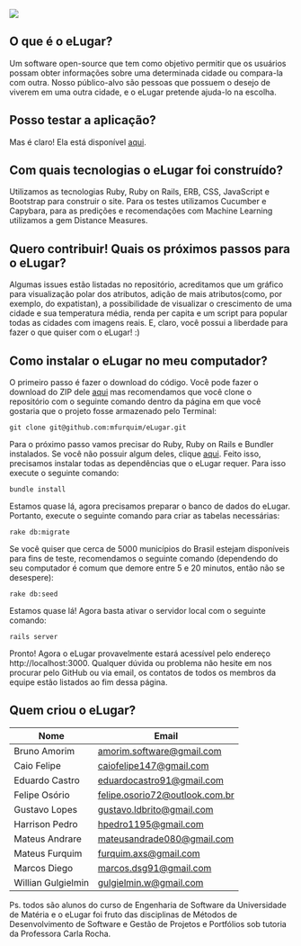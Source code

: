 ![](http://lappis.unb.br/redmine/attachments/download/3896/logo_elugar_1.3.png)

## O que é o eLugar?

Um software open-source que tem como objetivo permitir que os usuários possam obter informações sobre uma determinada cidade ou compara-la com outra. Nosso público-alvo são pessoas que possuem o desejo de viverem em uma outra cidade, e o eLugar pretende ajuda-lo na escolha. 

## Posso testar a aplicação?

Mas é claro! Ela está disponível [aqui](http://159.203.107.38).

## Com quais tecnologias o eLugar foi construído? 

Utilizamos as tecnologias Ruby, Ruby on Rails, ERB, CSS, JavaScript e Bootstrap para construir o site. Para os testes utilizamos Cucumber e Capybara, para as predições e recomendações com Machine Learning utilizamos a gem Distance Measures.

## Quero contribuir! Quais os próximos passos para o eLugar?

Algumas issues estão listadas no repositório, acreditamos que um gráfico para visualização polar dos atributos, adição de mais atributos(como, por exemplo, do expatistan), a possibilidade de visualizar o crescimento de uma cidade e sua temperatura média, renda per capita e um script para popular todas as cidades com imagens reais. E, claro, você possui a liberdade para fazer o que quiser com o eLugar! :)

## Como instalar o eLugar no meu computador?

O primeiro passo é fazer o download do código. Você pode fazer o download do ZIP dele [aqui](https://github.com/mfurquim/eLugar/archive/master.zip) mas recomendamos que você clone o repositório com o seguinte comando dentro da página em que você gostaria que o projeto fosse armazenado pelo Terminal:

```
git clone git@github.com:mfurquim/eLugar.git
```

Para o próximo passo vamos precisar do Ruby, Ruby on Rails e Bundler instalados. Se você não possuir algum deles, clique [aqui](http://railsinstaller.org/en). Feito isso, precisamos instalar todas as dependências que o eLugar requer. Para isso execute o seguinte comando:

```
bundle install
```

Estamos quase lá, agora precisamos preparar o banco de dados do eLugar. Portanto, execute o seguinte comando para criar as tabelas necessárias:

```
rake db:migrate
```

Se você quiser que cerca de 5000 municípios do Brasil estejam disponíveis para fins de teste, recomendamos o seguinte comando (dependendo do seu computador é comum que demore entre 5 e 20 minutos, então não se desespere):

```
rake db:seed
```

Estamos quase lá! Agora basta ativar o servidor local com o seguinte comando:

```
rails server
```

Pronto! Agora o eLugar provavelmente estará acessível pelo endereço http://localhost:3000. Qualquer dúvida ou problema não hesite em nos procurar pelo GitHub ou via email, os contatos de todos os membros da equipe estão listados ao fim dessa página.

## Quem criou o eLugar?

| Nome | Email |
|------|-------|
| Bruno Amorim   | amorim.software@gmail.com |
| Caio Felipe    | caiofelipe147@gmail.com |
| Eduardo Castro | eduardocastro91@gmail.com |
| Felipe Osório  | felipe.osorio72@outlook.com.br |
| Gustavo Lopes  | gustavo.ldbrito@gmail.com |
| Harrison Pedro | hpedro1195@gmail.com |
| Mateus Andrare | mateusandrade080@gmail.com |
| Mateus Furquim | furquim.axs@gmail.com |
| Marcos Diego | marcos.dsg91@gmail.com |
| Willian Gulgielmin | gulgielmin.w@gmail.com |

Ps. todos são alunos do curso de Engenharia de Software da Universidade de Matéria e o eLugar foi fruto das disciplinas de Métodos de Desenvolvimento de Software e Gestão de Projetos e Portfólios sob tutoria da Professora Carla Rocha.
